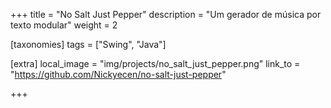 +++
title = "No Salt Just Pepper"
description = "Um gerador de música por texto modular"
weight = 2

[taxonomies]
tags = ["Swing", "Java"]

[extra]
local_image = "img/projects/no_salt_just_pepper.png"
link_to = "https://github.com/Nickyecen/no-salt-just-pepper"

+++


